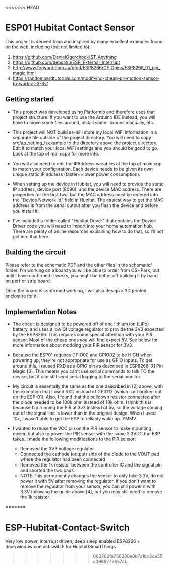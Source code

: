 <<<<<<< HEAD
# ESP01 Hubitat Contact Sensor

This project is derived from and inspired by many excellent examples found on the web, including (but not limited to):

1. https://github.com/DanielOgorchock/ST_Anything
2. https://github.com/debsahu/ESP_External_Interrupt
3. http://www.forward.com.au/pfod/ESP8266/GPIOpins/ESP8266_01_pin_magic.html
4. https://randomnerdtutorials.com/modifying-cheap-pir-motion-sensor-to-work-at-3-3v/

## Getting started

* This project was developed using Platformio and therefore uses that project structure. If you want to use the
  Arduino IDE instead, you will have to move some files around, install some libraries manually, etc.
  
* This project will NOT build as-is! I store my local WiFi information in a separate file outside of the project
  directory. You will need to copy src/ap_setting_h.example to the directory above the project directory. Edit
  it to match your local WiFi settings and you should be good to go. Look at the top of main.cpp for more info.

* You will also need to edit the IPAddress variables at the top of main.cpp to match your configuration. Each
  device needs to be given its own unique static IP address (faster==lower power consumption).

* When setting up the device in Hubitat, you will need to provide the static IP address, device port (8090),
  and the device MAC address. There are properties for the first two, but the MAC address must be entered into
  the "Device Network Id" field in Hubitat. The easiest way to get the MAC address is from the serial output 
  after you flash the device and before you install it.

* I've included a folder called "Hubitat Driver" that contains the Device Driver code you will need to import into
  your home automation hub. There are plenty of online resources explaining how to do that, so I'll not get into
  that here.

## Building the circuit

Please refer to the schematic PDF and the other files in the schematic/ folder. I'm working on a board you will be
able to order from OSHPark, but until I have confirmed it works, you might be better off building it by hand on 
perf or strip board.

Once the board is confirmed working, I will also design a 3D printed enclosure for it.

## Implementation Notes

* The circuit is designed to be powered off of one lithium ion (LiPo) battery, and uses a low
  QI voltage regulator to provide the 3V3 expected by the ESP8266. This requires some special
  attention with your PIR sensor. Most of the cheap ones you will find expect 5V. See below for
  more information about modding your PIR sensor for 3V3.

* Because the ESP01 requires GPIO00 and GPIO02 to be HIGH when powering up, they're not appropriate
  for use as GPIO inputs. To get around this, I reused RXD as a GPIO pin as described in ESP8266-01 Pin Magic [3].
  This means you can't use serial commands to talk TO the device, but it can still send serial logging
  to the serial monitor.

* My circuit is essentally the same as the one described in [2] above, with the exception that I used RXD instead of 
  GPIO12 (which isn't broken out on the ESP-01). Also, I found that the pulldown resistor connected after the diode
  needed to be 100k ohm instead of 10k ohm. I think this is because I'm running the PIR at 3v3 instead of 5v, so the
  voltage coming out of the signal line is lower than in the original design. When I used 10k, I wasn't able to get
  the ESP to reliably wake up. YMMV.

* I wanted to reuse the VCC pin on the PIR sensor to make mounting easier, but also to power the PIR sensor
  with the same 3.3VDC the ESP takes. I made the following modifications to the PIR sensor:
  - Removed the 3V3 voltage regulator
  - Connected the cathode (output) side of the diode to the VOUT pad where the regulator had been connected
  - Removed the 1k resistor between the controller IC and the signal pin and shorted the two pads.
  - NOTE:This permanently changes the sensor to only take 3.3V, do not power it with 5V after removing the regulator.
    If you don't want to remove the regulator from your sensor, you can still power it with 3.3V following the guide 
    above [4], but you may still need to remove the 1k resistor.


=======
# ESP-Hubitat-Contact-Switch
Very low power, interrupt driven, deep sleep enabled ESP8266 + door/window contact switch for Hubitat/SmartThings
>>>>>>> 063269fa756380e0b7a1bc3de55c39887778574b
